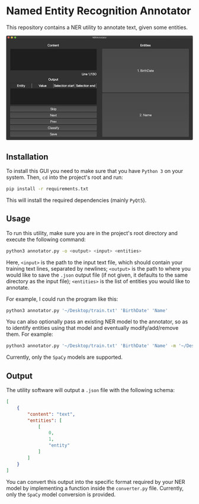 # Named Entity Recognition Annotator

This repository contains a NER utility to annotate text, given some entities.

![GUI](img/gui.png)

## Installation

To install this GUI you need to make sure that you have `Python 3` on your system.
Then, `cd` into the project's root and run:

```bash
pip install -r requirements.txt
```

This will install the required dependencies (mainly `PyQt5`).

## Usage
To run this utility, make sure you are in the project's root directory and execute the following command:

```bash
python3 annotator.py -o <output> <input> <entities>
```

Here, `<input>` is the path to the input text file, which should contain your training text lines, separated by newlines; `<output>` is the path to where you would like to save the `.json` output file (if not given, it defaults to the same directory as the input file); `<entities>` is the list of entities you would like to annotate.

For example, I could run the program like this:

```bash
python3 annotator.py '~/Desktop/train.txt' 'BirthDate' 'Name'
```

You can also optionally pass an existing NER model to the annotator, so as to identify entities using that model and eventually modify/add/remove them. For example:

```bash
python3 annotator.py '~/Desktop/train.txt' 'BirthDate' 'Name' -m '~/Desktop/NER'
```

Currently, only the `SpaCy` models are supported.

## Output
The utility software will output a `.json` file with the following schema:

```json
[
	{
		"content": "text",
		"entities": [
			[
				0,
				1,
				"entity"
			]
		]
	}
]
```

You can convert this output into the specific format required by your NER model by implementing a function inside the `converter.py` file. Currently, only the `SpaCy` model conversion is provided.  
